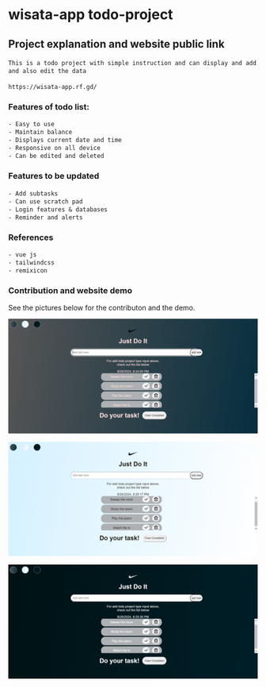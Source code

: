 # wisata-app todo-project

## Project explanation and website public link

```
This is a todo project with simple instruction and can display and add and also edit the data

https://wisata-app.rf.gd/
```

### Features of todo list:

```
- Easy to use
- Maintain balance
- Displays current date and time
- Responsive on all device
- Can be edited and deleted
```

### Features to be updated

```
- Add subtasks
- Can use scratch pad
- Login features & databases
- Reminder and alerts
```

### References

```
- vue js
- tailwindcss
- remixicon
```

### Contribution and website demo

See the pictures below for the contributon and the demo.

![alt text](image-3.png)

![alt text](image-4.png)

![alt text](image-5.png)
